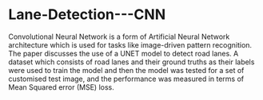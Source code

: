# Lane-Detection---CNN
Convolutional Neural Network is a form of Artificial Neural Network architecture which is used for tasks like image-driven pattern recognition. The paper discusses the use of a UNET model to detect road lanes. A dataset which consists of road lanes and their ground truths as their labels were used to train the model and then the model was tested for a set of customised test image, and the performance was measured in terms of Mean Squared error (MSE) loss.
